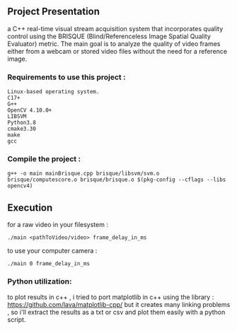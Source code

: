 ## Project Presentation

a C++ real-time visual stream acquisition system that incorporates quality control using the BRISQUE (Blind/Referenceless Image Spatial Quality Evaluator) metric. The main goal is to analyze the quality of video frames either from a webcam or stored video files without the need for a reference image.

### Requirements to use this project :
```
Linux-based operating system.
C17+
G++
OpenCV 4.10.0+
LIBSVM
Python3.8
cmake3.30
make
gcc
```
### Compile the project : 
```
g++ -o main mainBrisque.cpp brisque/libsvm/svm.o brisque/computescore.o brisque/brisque.o $(pkg-config --cflags --libs opencv4)
```

## Execution

for a raw video in your filesystem : 
```
./main <pathToVideo/video> frame_delay_in_ms
```
to use your computer camera :
```
./main 0 frame_delay_in_ms
```
### Python utilization:

to plot results in c++ , i tried to port matplotlib in c++ using the library : https://github.com/lava/matplotlib-cpp/ but it creates many linking problems , so i'll extract the results as a txt or csv and plot them easily with a python script.
